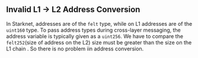 ## Invalid L1 -> L2 Address Conversion 
In Starknet, addresses are of the `felt` type, while on L1 addresses are of the `uint160` type. To pass address types during cross-layer messaging, the address variable is typically given as a `uint256`. We have to compare the `felt252`(size of address on the L2) size must be greater than the size on the L1 chain . So there is no problem iin address conversion.